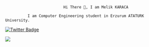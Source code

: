                               Hi There 👋, I am Melik KARACA

              I am Computer Engineering student in Erzurum ATATURK University.
<a href="https://www.twitter.com/m_elikrc25/" rel="nofollow"><img alt="Twitter Badge" data-canonical-src="https://img.shields.io/badge/-m_elikrc25-00acee?style=flat&amp;logo=twitter&amp;logoColor=white&amp;link=https://twitter.com/m_elikrc25/" style="max-width:100%;"></a>

<img src="https://github-readme-stats.vercel.app/api?username=mkaraca25&&show_icons=true&title_color=ffffff&icon_color=bb2acf&text_color=daf7dc&bg_color=151515">
